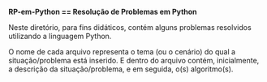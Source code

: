 **RP-em-Python == Resolução de Problemas em Python**


Neste diretório, para fins didáticos, contém alguns problemas resolvidos utilizando a linguagem Python.

O nome de cada arquivo representa o tema (ou o cenário) do qual a situação/problema está inserido. E dentro do arquivo contém, inicialmente, a descrição da situação/problema, e em seguida, o(s) algoritmo(s).
